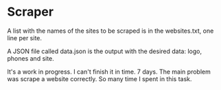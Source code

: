 # Scraper

A list with the names of the sites to be scraped is in the websites.txt, one line per site.

A JSON file called data.json is the output with the desired data: logo, phones and site.

It's a work in progress. I can't finish it in time. 7 days. The main problem was scrape a website correctly. So many time I spent in this task. 
